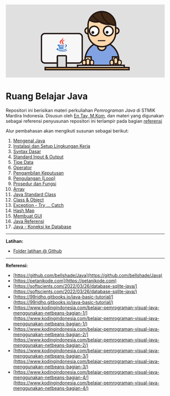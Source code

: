 ![](images/cover.gif)

# Ruang Belajar Java

Repositori ini berisikan materi perkuliahan _Pemrograman Java_ di STMIK Mardira Indonesia. Disusun oleh [En Tay, M.Kom](https://pujangga123.github.io), dan materi yang digunakan sebagai referensi penyusunan repositori ini terlampir pada bagian [referensi](#referensi)

Alur pembahasan akan mengikuti susunan sebagai berikut:

1. [Mengenal Java](01-intro.md)
2. [Instalasi dan Setup Lingkungan Kerja](02-setup.md)
3. [Syntax Dasar](03-syntax.md)
4. [Standard Input & Output](04-input-output.md)
5. [Tipe Data](05-tipe-data.md)
6. [Operator](06-operator.md)
7. [Pengambilan Keputusan](07-pengabilan-keputusan.md)
8. [Pengulangan (Loop)](08-pengulangan.md)
9.  [Prosedur dan Fungsi](09-fungsi.md)
10. [Array](10-array.md)
11. [Java Standard Class](11-standard-class.md)
12. [Class & Object](12-class.md)
13. [Exception - Try ... Catch](13-exception.md)
14. [Hash Map](https://www.petanikode.com/java-hashmap/)
15. [Membuat GUI](20-gui.md)
16. [Java Referensi](referensi/README.md)
18. [Java - Koneksi ke Database](22-koneksi-database.md)

---
**Latihan:**
* [Folder latihan @ Github](https://github.com/pujangga123/ruang-belajar-java/tree/main/docs/latihan)

---

<a name="referensi"></a>**Referensi:**

- [https://github.com/bellshade/Java](https://github.com/bellshade/Java)
- [https://petanikode.com](https://petanikode.com)
- [https://softscients.com/2022/03/26/database-sqlite-java/](https://softscients.com/2022/03/26/database-sqlite-java/)
- [https://99ridho.gitbooks.io/java-basic-tutorial/](https://99ridho.gitbooks.io/java-basic-tutorial/)
- [https://www.kodingindonesia.com/belajar-pemrograman-visual-java-menggunakan-netbeans-bagian-1/](https://www.kodingindonesia.com/belajar-pemrograman-visual-java-menggunakan-netbeans-bagian-1/)
- [https://www.kodingindonesia.com/belajar-pemrograman-visual-java-menggunakan-netbeans-bagian-2/](https://www.kodingindonesia.com/belajar-pemrograman-visual-java-menggunakan-netbeans-bagian-2/)
- [https://www.kodingindonesia.com/belajar-pemrograman-visual-java-menggunakan-netbeans-bagian-3/](https://www.kodingindonesia.com/belajar-pemrograman-visual-java-menggunakan-netbeans-bagian-3/)
- [https://www.kodingindonesia.com/belajar-pemrograman-visual-java-menggunakan-netbeans-bagian-4/](https://www.kodingindonesia.com/belajar-pemrograman-visual-java-menggunakan-netbeans-bagian-4/)
